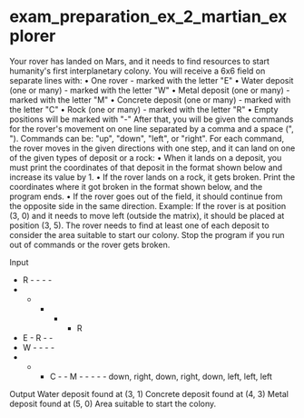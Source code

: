 # exam_preparation_ex_2_martian_explorer
Your rover has landed on Mars, and it needs to find resources to start humanity's first interplanetary colony.
You will receive a 6x6 field on separate lines with:
•	One rover - marked with the letter "E"
•	Water deposit (one or many) - marked with the letter "W"
•	Metal deposit (one or many) - marked with the letter "M"
•	Concrete deposit (one or many) - marked with the letter "C"
•	Rock (one or many) - marked with the letter "R"
•	Empty positions will be marked with "-"
After that, you will be given the commands for the rover's movement on one line separated by a comma and a space (", "). Commands can be: "up", "down", "left", or "right".
For each command, the rover moves in the given directions with one step, and it can land on one of the given types of deposit or a rock:
•	When it lands on a deposit, you must print the coordinates of that deposit in the format shown below and increase its value by 1.
•	If the rover lands on a rock, it gets broken. Print the coordinates where it got broken in the format shown below, and the program ends.
•	If the rover goes out of the field, it should continue from the opposite side in the same direction. Example: If the rover is at position (3, 0) and it needs to move left (outside the matrix), it should be placed at position (3, 5).
The rover needs to find at least one of each deposit to consider the area suitable to start our colony. 
Stop the program if you run out of commands or the rover gets broken.

Input
- R - - - -
- - - - - R
- E - R - -
- W - - - -
- - - C - -
M - - - - -
down, right, down, right, down, left, left, left

Output
Water deposit found at (3, 1)
Concrete deposit found at (4, 3)
Metal deposit found at (5, 0)
Area suitable to start the colony.
